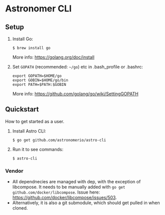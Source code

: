 # Astronomer CLI

## Setup

1. Install Go:

    ```
    $ brew install go
    ```

    More info: https://golang.org/doc/install

2. Set `GOPATH` (recommended: `~/go`) etc in .bash_profile or .bashrc:

    ```
    export GOPATH=$HOME/go
    export GOBIN=$HOME/go/bin
    export PATH=$PATH:$GOBIN
    ```

    More info: https://github.com/golang/go/wiki/SettingGOPATH

## Quickstart

How to get started as a user.

1. Install Astro CLI:

    ```
    $ go get github.com/astronomerio/astro-cli
    ```

2. Run it to see commands:

    ```
    $ astro-cli
    ```

### Vendor
- All dependnecies are managed with dep, with the exception of libcompose. It needs to be manually added with `go get github.com/docker/libcompose`. Issue here: https://github.com/docker/libcompose/issues/503.
- Alternatively, it is also a git submodule, which should get pulled in when cloned.

